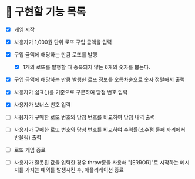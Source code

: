 # 🚀 구현할 기능 목록

- [x] 게임 시작

- [x] 사용자가 1,000원 단위 로또 구입 금액을 입력
- [x] 구입 금액에 해당하는 만큼 로또를 발행
  - [x] 1개의 로또를 발행할 때 중복되지 않는 6개의 숫자를 뽑는다.
- [x] 구입 금액에 해당하는 만큼 발행한 로또 정보를 오름차순으로 숫자 정렬해서 출력
- [x] 사용자가 쉼표(,)를 기준으로 구분하여 당첨 번호 입력
- [x] 사용자가 보너스 번호 입력
- [ ] 사용자가 구매한 로또 번호와 당첨 번호를 비교하여 당첨 내역 출력
- [ ] 사용자가 구매한 로또 번호와 당첨 번호를 비교하여 수익률(소수점 둘째 자리에서 반올림) 출력
- [ ] 로또 게임 종료

- [ ] 사용자가 잘못된 값을 입력한 경우 throw문을 사용해 "[ERROR]"로 시작하는 메시지를 가지는 예외를 발생시킨 후, 애플리케이션 종료
